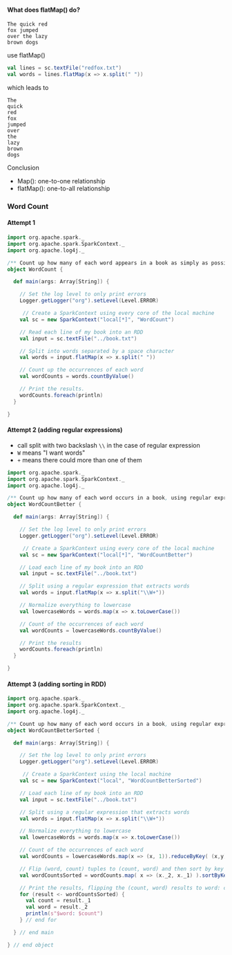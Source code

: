 #### What does flatMap() do?

	The quick red
	fox jumped
	over the lazy
	brown dogs

use flatMap()
```scala
val lines = sc.textFile("redfox.txt")
val words = lines.flatMap(x => x.split(" "))
```
which leads to

	The
	quick
	red
	fox
	jumped
	over
	the
	lazy
	brown
	dogs

Conclusion
* Map(): one-to-one relationship
* flatMap(): one-to-all relationship

### Word Count

#### Attempt 1
```scala
import org.apache.spark._
import org.apache.spark.SparkContext._
import org.apache.log4j._

/** Count up how many of each word appears in a book as simply as possible. */
object WordCount {

  def main(args: Array[String]) {

    // Set the log level to only print errors
    Logger.getLogger("org").setLevel(Level.ERROR)

     // Create a SparkContext using every core of the local machine
    val sc = new SparkContext("local[*]", "WordCount")   

    // Read each line of my book into an RDD
    val input = sc.textFile("../book.txt")

    // Split into words separated by a space character
    val words = input.flatMap(x => x.split(" "))

    // Count up the occurrences of each word
    val wordCounts = words.countByValue()

    // Print the results.
    wordCounts.foreach(println)
  }

}
```
#### Attempt 2 (adding regular expressions)
* call split with two backslash `\\` in the case of regular expression
* `W` means "I want words"
* `+` means there could more than one of them
```scala
import org.apache.spark._
import org.apache.spark.SparkContext._
import org.apache.log4j._

/** Count up how many of each word occurs in a book, using regular expressions. */
object WordCountBetter {

  def main(args: Array[String]) {

    // Set the log level to only print errors
    Logger.getLogger("org").setLevel(Level.ERROR)

     // Create a SparkContext using every core of the local machine
    val sc = new SparkContext("local[*]", "WordCountBetter")   

    // Load each line of my book into an RDD
    val input = sc.textFile("../book.txt")

    // Split using a regular expression that extracts words
    val words = input.flatMap(x => x.split("\\W+"))

    // Normalize everything to lowercase
    val lowercaseWords = words.map(x => x.toLowerCase())

    // Count of the occurrences of each word
    val wordCounts = lowercaseWords.countByValue()

    // Print the results
    wordCounts.foreach(println)
  }

}
```

#### Attempt 3 (adding sorting in RDD)
```scala
import org.apache.spark._
import org.apache.spark.SparkContext._
import org.apache.log4j._

/** Count up how many of each word occurs in a book, using regular expressions and sorting the final results */
object WordCountBetterSorted {

  def main(args: Array[String]) {

    // Set the log level to only print errors
    Logger.getLogger("org").setLevel(Level.ERROR)

     // Create a SparkContext using the local machine
    val sc = new SparkContext("local", "WordCountBetterSorted")   

    // Load each line of my book into an RDD
    val input = sc.textFile("../book.txt")

    // Split using a regular expression that extracts words
    val words = input.flatMap(x => x.split("\\W+"))

    // Normalize everything to lowercase
    val lowercaseWords = words.map(x => x.toLowerCase())

    // Count of the occurrences of each word
    val wordCounts = lowercaseWords.map(x => (x, 1)).reduceByKey( (x,y) => x + y )

    // Flip (word, count) tuples to (count, word) and then sort by key (the counts)
    val wordCountsSorted = wordCounts.map( x => (x._2, x._1) ).sortByKey()

    // Print the results, flipping the (count, word) results to word: count as we go.
    for (result <- wordCountsSorted) {
      val count = result._1
      val word = result._2
      println(s"$word: $count")
    } // end for

  } // end main

} // end object
```
